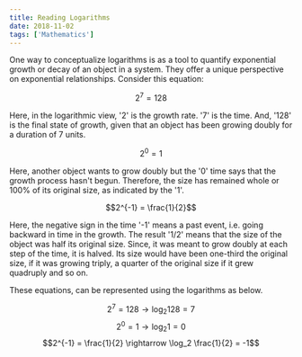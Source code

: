 ```yaml
---
title: Reading Logarithms
date: 2018-11-02
tags: ['Mathematics']
---
```


One way to conceptualize logarithms is as a tool to quantify exponential growth or decay of an object in a system. They offer a unique perspective on exponential relationships. Consider this equation:

$$2^7 = 128$$

Here, in the logarithmic view, '2' is the growth rate. '7' is the time. And, '128' is the final state of growth, given that an object has been growing doubly for a duration of 7 units. 

$$2^0 = 1$$

Here, another object wants to grow doubly but the '0' time says that the growth process hasn't begun. Therefore, the size has remained whole or 100% of its original size, as indicated by the '1'.

$$2^{-1} = \frac{1}{2}$$

Here, the negative sign in the time '-1' means a past event, i.e. going backward in time in the growth. The result '1/2' means that the size of the object was half its original size. Since, it was meant to
 grow doubly at each step of the time, it is halved. Its size would have been one-third the original size, if it was growing triply, a quarter of the original size if it grew quadruply and so on.

These equations, can be represented using the logarithms as below.

$$2^7 = 128 \rightarrow \log_2 128 = 7$$
$$2^0 = 1 \rightarrow \log_2 1 = 0$$
$$2^{-1} = \frac{1}{2} \rightarrow \log_2 \frac{1}{2} = -1$$